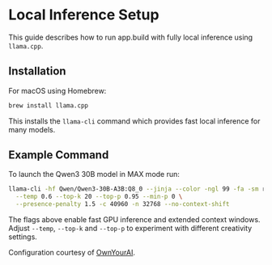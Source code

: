 # Local Inference Setup

This guide describes how to run app.build with fully local inference using `llama.cpp`.

## Installation

For macOS using Homebrew:

```bash
brew install llama.cpp
```

This installs the `llama-cli` command which provides fast local inference for
many models.

## Example Command

To launch the Qwen3 30B model in MAX mode run:

```bash
llama-cli -hf Qwen/Qwen3-30B-A3B:Q8_0 --jinja --color -ngl 99 -fa -sm row \
  --temp 0.6 --top-k 20 --top-p 0.95 --min-p 0 \
  --presence-penalty 1.5 -c 40960 -n 32768 --no-context-shift
```

The flags above enable fast GPU inference and extended context windows. Adjust
`--temp`, `--top-k` and `--top-p` to experiment with different creativity
settings.

Configuration courtesy of [OwnYourAI](https://www.linkedin.com/in/ownyourai?utm_source=share&utm_campaign=share_via&utm_content=profile&utm_medium=ios_app).



